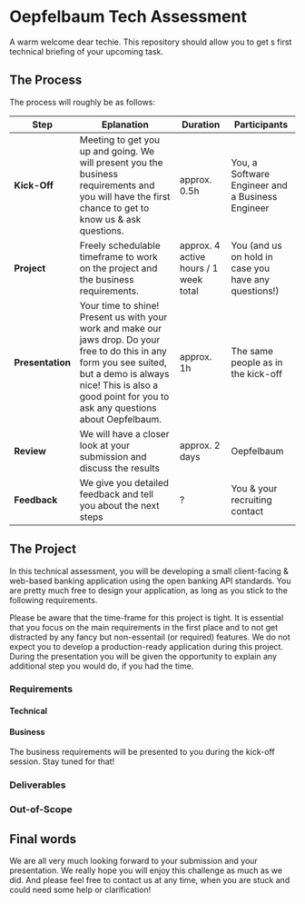 # Oepfelbaum Tech Assessment

A warm welcome dear techie. This repository should allow you to get s first technical briefing of your upcoming task.

## The Process
The process will roughly be as follows:

| Step| Eplanation | Duration | Participants |
|----|----|----|----|
| **Kick-Off**| Meeting to get you up and going. We will present you the business requirements and you will have the first chance to get to know us & ask questions. | approx. 0.5h | You, a Software Engineer and a Business Engineer
| **Project** | Freely schedulable timeframe to work on the project and the business requirements. | approx. 4 active hours / 1 week total | You (and us on hold in case you have any questions!)
| **Presentation** | Your time to shine! Present us with your work and make our jaws drop. Do your free to do this in any form you see suited, but a demo is always nice! This is also a good point for you to ask any questions about Oepfelbaum. | approx. 1h | The same people as in the kick-off
| **Review** | We will have a closer look at your submission and discuss the results | approx. 2 days | Oepfelbaum
| **Feedback** | We give you detailed feedback and tell you about the next steps | ? | You & your recruiting contact

## The Project
In this technical assessment, you will be developing a small client-facing & web-based banking application using the open banking API standards.
You are pretty much free to design your application, as long as you stick to the following requirements.

Please be aware that the time-frame for this project is tight.
It is essential that you focus on the main requirements in the first place and to not get distracted by any fancy but non-essentail (or required) features.
We do not expect you to develop a production-ready application during this project.
During the presentation you will be given the opportunity to explain any additional step you would do, if you had the time.

### Requirements

#### Technical

#### Business
The business requirements will be presented to you during the kick-off session. Stay tuned for that!

### Deliverables

### Out-of-Scope

## Final words
We are all very much looking forward to your submission and your presentation. We really hope you will enjoy this challenge as much as we did. And please feel free to contact us at any time, when you are stuck and could need some help or clarification!
